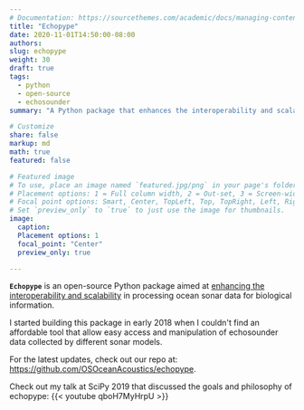 ```yaml
---
# Documentation: https://sourcethemes.com/academic/docs/managing-content/
title: "Echopype"
date: 2020-11-01T14:50:00-08:00
authors: 
slug: echopype
weight: 30
draft: true
tags: 
  - python
  - open-source
  - echosounder
summary: "A Python package that enhances the interoperability and scalability in ocean sonar processing."

# Customize
share: false
markup: md
math: true
featured: false

# Featured image
# To use, place an image named `featured.jpg/png` in your page's folder.
# Placement options: 1 = Full column width, 2 = Out-set, 3 = Screen-width
# Focal point options: Smart, Center, TopLeft, Top, TopRight, Left, Right, BottomLeft, Bottom, BottomRight
# Set `preview_only` to `true` to just use the image for thumbnails.
image:
  caption:
  Placement options: 1
  focal_point: "Center"
  preview_only: true

---
```


**`Echopype`** is an open-source Python package aimed at
[enhancing the interoperability and scalability](https://echopype.readthedocs.io/en/latest/why.html)
in processing ocean sonar data for biological information.

I started building this package in early 2018 when I couldn't find an affordable tool that
allow easy access and manipulation of echosounder data collected by
different sonar models.

For the latest updates, check out our repo at: https://github.com/OSOceanAcoustics/echopype.

Check out my talk at SciPy 2019 that discussed the goals and philosophy of echopype:
{{< youtube qboH7MyHrpU >}}
